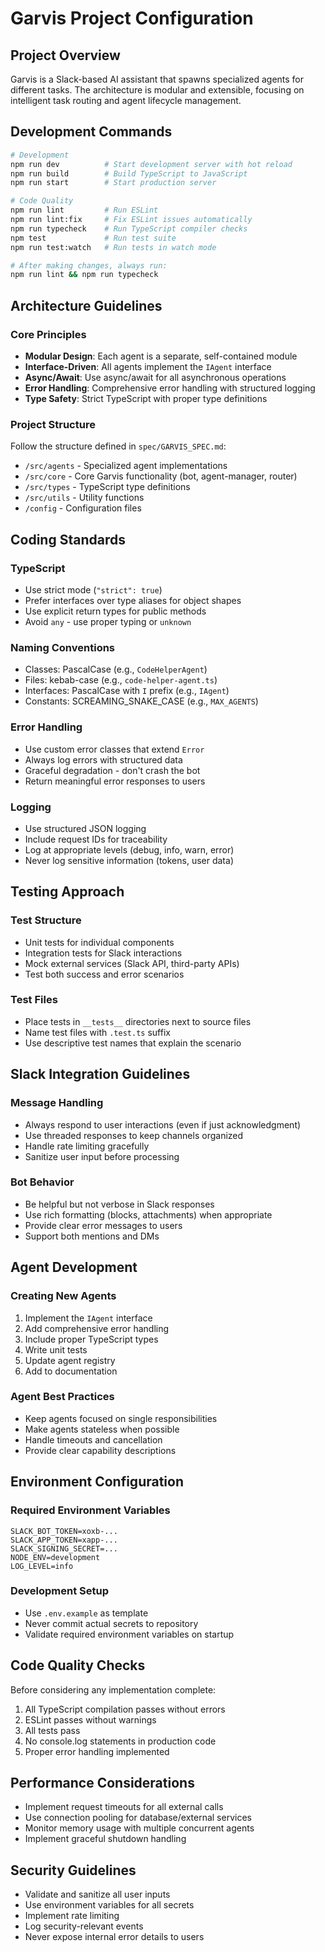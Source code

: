 # Garvis Project Configuration

## Project Overview

Garvis is a Slack-based AI assistant that spawns specialized agents for different tasks. The architecture is modular and extensible, focusing on intelligent task routing and agent lifecycle management.

## Development Commands

```bash
# Development
npm run dev          # Start development server with hot reload
npm run build        # Build TypeScript to JavaScript
npm run start        # Start production server

# Code Quality
npm run lint         # Run ESLint
npm run lint:fix     # Fix ESLint issues automatically
npm run typecheck    # Run TypeScript compiler checks
npm test             # Run test suite
npm run test:watch   # Run tests in watch mode

# After making changes, always run:
npm run lint && npm run typecheck
```

## Architecture Guidelines

### Core Principles
- **Modular Design**: Each agent is a separate, self-contained module
- **Interface-Driven**: All agents implement the `IAgent` interface
- **Async/Await**: Use async/await for all asynchronous operations
- **Error Handling**: Comprehensive error handling with structured logging
- **Type Safety**: Strict TypeScript with proper type definitions

### Project Structure
Follow the structure defined in `spec/GARVIS_SPEC.md`:
- `/src/agents` - Specialized agent implementations
- `/src/core` - Core Garvis functionality (bot, agent-manager, router)
- `/src/types` - TypeScript type definitions
- `/src/utils` - Utility functions
- `/config` - Configuration files

## Coding Standards

### TypeScript
- Use strict mode (`"strict": true`)
- Prefer interfaces over type aliases for object shapes
- Use explicit return types for public methods
- Avoid `any` - use proper typing or `unknown`

### Naming Conventions
- Classes: PascalCase (e.g., `CodeHelperAgent`)
- Files: kebab-case (e.g., `code-helper-agent.ts`)
- Interfaces: PascalCase with `I` prefix (e.g., `IAgent`)
- Constants: SCREAMING_SNAKE_CASE (e.g., `MAX_AGENTS`)

### Error Handling
- Use custom error classes that extend `Error`
- Always log errors with structured data
- Graceful degradation - don't crash the bot
- Return meaningful error responses to users

### Logging
- Use structured JSON logging
- Include request IDs for traceability
- Log at appropriate levels (debug, info, warn, error)
- Never log sensitive information (tokens, user data)

## Testing Approach

### Test Structure
- Unit tests for individual components
- Integration tests for Slack interactions
- Mock external services (Slack API, third-party APIs)
- Test both success and error scenarios

### Test Files
- Place tests in `__tests__` directories next to source files
- Name test files with `.test.ts` suffix
- Use descriptive test names that explain the scenario

## Slack Integration Guidelines

### Message Handling
- Always respond to user interactions (even if just acknowledgment)
- Use threaded responses to keep channels organized
- Handle rate limiting gracefully
- Sanitize user input before processing

### Bot Behavior
- Be helpful but not verbose in Slack responses
- Use rich formatting (blocks, attachments) when appropriate
- Provide clear error messages to users
- Support both mentions and DMs

## Agent Development

### Creating New Agents
1. Implement the `IAgent` interface
2. Add comprehensive error handling
3. Include proper TypeScript types
4. Write unit tests
5. Update agent registry
6. Add to documentation

### Agent Best Practices
- Keep agents focused on single responsibilities
- Make agents stateless when possible
- Handle timeouts and cancellation
- Provide clear capability descriptions

## Environment Configuration

### Required Environment Variables
```
SLACK_BOT_TOKEN=xoxb-...
SLACK_APP_TOKEN=xapp-...
SLACK_SIGNING_SECRET=...
NODE_ENV=development
LOG_LEVEL=info
```

### Development Setup
- Use `.env.example` as template
- Never commit actual secrets to repository
- Validate required environment variables on startup

## Code Quality Checks

Before considering any implementation complete:
1. All TypeScript compilation passes without errors
2. ESLint passes without warnings
3. All tests pass
4. No console.log statements in production code
5. Proper error handling implemented

## Performance Considerations

- Implement request timeouts for all external calls
- Use connection pooling for database/external services
- Monitor memory usage with multiple concurrent agents
- Implement graceful shutdown handling

## Security Guidelines

- Validate and sanitize all user inputs
- Use environment variables for all secrets
- Implement rate limiting
- Log security-relevant events
- Never expose internal error details to users